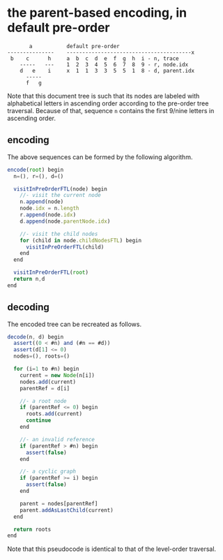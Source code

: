 
<!-- ======================================================================= -->
# the parent-based encoding, in default pre-order

```
       a           default pre-order
---------------    ----------------------------------------x
 b    c      h     a  b  c  d  e  f  g  h  i - n, trace
    -----   ---    1  2  3  4  5  6  7  8  9 - r, node.idx
    d   e    i     x  1  1  3  3  5  5  1  8 - d, parent.idx
      -----
      f   g
```

Note that this document tree is such that its nodes are labeled with
alphabetical letters in ascending order according to the pre-order tree
traversal. Because of that, sequence `n` contains the first 9/nine letters
in ascending order.

<!-- ======================================================================= -->
## encoding

The above sequences can be formed by the following algorithm.

```js
encode(root) begin
  n=(), r=(), d=()

  visitInPreOrderFTL(node) begin
    //- visit the current node
    n.append(node)
    node.idx = n.length
    r.append(node.idx)
    d.append(node.parentNode.idx)

    //- visit the child nodes
    for (child in node.childNodesFTL) begin
      visitInPreOrderFTL(child)
    end
  end

  visitInPreOrderFTL(root)
  return n,d
end
```

<!-- ======================================================================= -->
## decoding

The encoded tree can be recreated as follows.

```js
decode(n, d) begin
  assert((0 < #n) and (#n == #d))
  assert(d[1] <= 0)
  nodes=(), roots=()

  for (i=1 to #n) begin
    current = new Node(n[i])
    nodes.add(current)
    parentRef = d[i]

    //- a root node
    if (parentRef <= 0) begin
      roots.add(current)
      continue
    end

    //- an invalid reference
    if (parentRef > #n) begin
      assert(false)
    end

    //- a cyclic graph
    if (parentRef >= i) begin
      assert(false)
    end

    parent = nodes[parentRef]
    parent.addAsLastChild(current)
  end

  return roots
end
```

Note that this pseudocode is identical to that of the level-order traversal.
